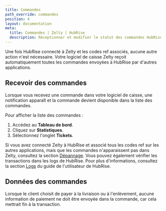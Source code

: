 ```yaml
---
title: Commandes
path_override: commandes
position: 4
layout: documentation
meta:
  title: Commandes | Zelty | HubRise
  description: Réceptionner et modifier le statut des commandes HubRise reçues dans Zelty. Connectez vos apps et synchronisez vos données.
---
```


Une fois HubRise connecté à Zelty et les codes ref associés, aucune autre action n'est nécessaire. Votre logiciel de caisse Zelty reçoit automatiquement toutes les commandes envoyées à HubRise par d'autres applications.

## Recevoir des commandes

Lorsque vous recevez une commande dans votre logiciel de caisse, une notification apparaît et la commande devient disponible dans la liste des commandes.

Pour afficher la liste des commandes :

1. Accédez au **Tableau de bord**.
1. Cliquez sur **Statistiques**.
1. Sélectionnez l'onglet **Tickets**.

Si vous avez connecté Zelty à HubRise et associé tous les codes ref sur les autres applications, mais que les commandes n'apparaissent pas dans Zelty, consultez la section [Dépannage](/apps/zelty/depannage). Vous pouvez également vérifier les transactions dans les logs de HubRise. Pour plus d'informations, consultez la section [Logs](/docs/data/#logs) du guide de l'utilisateur de HubRise.

## Données des commandes

Lorsque le client choisit de payer à la livraison ou à l'enlèvement, aucune information de paiement ne doit être envoyée dans la commande, car cela mettrait fin à la transaction.
